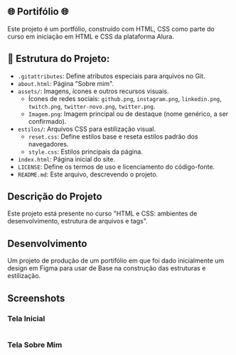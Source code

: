 ##  🌐 Portifólio 🌐

Este projeto é um portfólio, construído com HTML, CSS como parte do curso em iniciação em HTML e CSS da plataforma Alura. 

## 📂 Estrutura do Projeto:

- `.gitattributes`: Define atributos especiais para arquivos no Git.
- `about.html`: Página "Sobre mim".
- `assets/`: Imagens, ícones e outros recursos visuais.
    - Ícones de redes sociais: `github.png`, `instagram.png`, `linkedin.png`, `twitch.png`, `twitter-novo.png`, `twitter.png`.
    - `Imagem.png`: Imagem principal ou de destaque (nome genérico, a ser confirmado).
- `estilos/`: Arquivos CSS para estilização visual.
    - `reset.css`: Define estilos base e reseta estilos padrão dos navegadores.
    - `style.css`: Estilos principais da página.
- `index.html`: Página inicial do site. 
- `LICENSE`: Define os termos de uso e licenciamento do código-fonte.
- `README.md`: Este arquivo, descrevendo o projeto. 

## Descrição do Projeto
Este projeto está presente no curso "HTML e CSS: ambientes de desenvolvimento, estrutura de arquivos e tags".

## Desenvolvimento
Um projeto de produção de um portifólio em que foi dado inicialmente um design em Figma para usar de Base na construção das estruturas e estilização.

## Screenshots

### Tela Inicial
<img src="https://imgur.com/p4bAIlJ.jpg" alt="">

### Tela Sobre Mim
<img src="https://imgur.com/8wVyGkw.jpg" alt="">